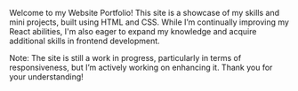 Welcome to my Website Portfolio! This site is a showcase of my skills and mini projects, built using HTML and CSS. While I’m continually improving my React abilities, I'm also eager to expand my knowledge and acquire additional skills in frontend development.

Note: The site is still a work in progress, particularly in terms of responsiveness, but I’m actively working on enhancing it. Thank you for your understanding!
